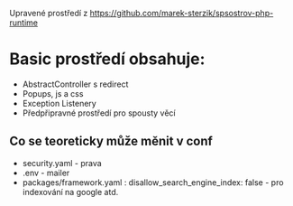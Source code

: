 Upravené prostředí z https://github.com/marek-sterzik/spsostrov-php-runtime

# Basic prostředí obsahuje:
- AbstractController s redirect
- Popups, js a css
- Exception Listenery
- Předpřipravné prostředí pro spousty věcí

## Co se teoreticky může měnit v conf
- security.yaml - prava
- .env - mailer
- packages/framework.yaml : disallow_search_engine_index: false - pro indexování na google atd.